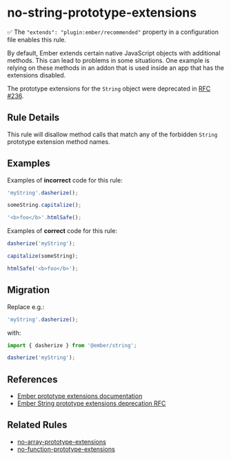 # no-string-prototype-extensions

✅ The `"extends": "plugin:ember/recommended"` property in a configuration file enables this rule.

By default, Ember extends certain native JavaScript objects with additional methods. This can lead to problems in some situations. One example is relying on these methods in an addon that is used inside an app that has the extensions disabled.

The prototype extensions for the `String` object were deprecated in [RFC #236](https://rfcs.emberjs.com/id/0236-deprecation-ember-string/).

## Rule Details

This rule will disallow method calls that match any of the forbidden `String` prototype extension method names.

## Examples

Examples of **incorrect** code for this rule:

```js
'myString'.dasherize();
```

```js
someString.capitalize();
```

```js
'<b>foo</b>'.htmlSafe();
```

Examples of **correct** code for this rule:

```js
dasherize('myString');
```

```js
capitalize(someString);
```

```js
htmlSafe('<b>foo</b>');
```

## Migration

Replace e.g.:

```js
'myString'.dasherize();
```

with:

```js
import { dasherize } from '@ember/string';

dasherize('myString');
```

## References

- [Ember prototype extensions documentation](https://guides.emberjs.com/release/configuring-ember/disabling-prototype-extensions/)
- [Ember String prototype extensions deprecation RFC](https://rfcs.emberjs.com/id/0236-deprecation-ember-string/)

## Related Rules

- [no-array-prototype-extensions](no-array-prototype-extensions.md)
- [no-function-prototype-extensions](no-function-prototype-extensions.md)
